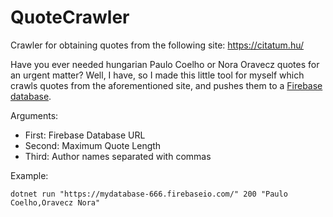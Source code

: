 # QuoteCrawler
Crawler for obtaining quotes from the following site: https://citatum.hu/

Have you ever needed hungarian Paulo Coelho or Nora Oravecz quotes for an urgent matter?
Well, I have, so I made this little tool for myself which crawls quotes from the aforementioned site, and pushes them to a [Firebase database](https://firebase.google.com/docs/database/).

Arguments:
- First: Firebase Database URL
- Second: Maximum Quote Length
- Third: Author names separated with commas

Example:
```
dotnet run "https://mydatabase-666.firebaseio.com/" 200 "Paulo Coelho,Oravecz Nora"
```
